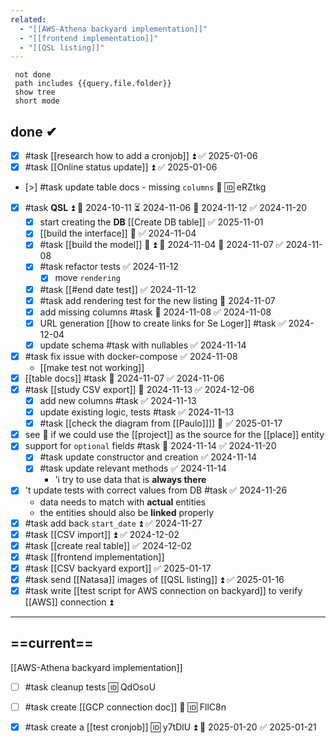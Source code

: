 ```yaml
---
related:
  - "[[AWS-Athena backyard implementation]]"
  - "[[frontend implementation]]"
  - "[[QSL listing]]"
---
```


```tasks
 not done
 path includes {{query.file.folder}}
 show tree
 short mode
```

## done ✔
- [x] #task [[research how to add a cronjob]] ⏫ ✅ 2025-01-06
- [x] #task [[Online status update]] ⏫ ✅ 2025-01-06
- [>] #task update table docs - missing `columns` 🔽 🆔 eRZtkg
- [x] #task **QSL** ⏫ 🛫 2024-10-11 ⏳ 2024-11-06 📅 2024-11-12 ✅ 2024-11-20
	- [x] start creating the **DB** [[Create DB table]] ✅ 2025-11-01 
	- [x] [[build the interface]] 🔼 ✅ 2024-11-04
	- [x] #task [[build the model]] 🎴 ⏫ 🛫 2024-11-04 📅 2024-11-07 ✅ 2024-11-08
	- [x] #task refactor tests ✅ 2024-11-12
		- [x] move `rendering`
	- [x] #task [[#end date test]] ✅ 2024-11-12
	- [x] #task add rendering test for the new listing 📅 2024-11-07
	- [x] add missing columns #task 📅 2024-11-08 ✅ 2024-11-08
	- [x] URL generation [[how to create links for Se Loger]] #task ✅ 2024-12-04
	- [x] update schema #task with nullables ✅ 2024-11-14
- [x] #task fix issue with docker-compose ✅ 2024-11-08
	- [[make test not working]]
- [x] [[table docs]] #task 📅 2024-11-07 ✅ 2024-11-06
- [x] #task [[study CSV export]] 📅 2024-11-13 ✅ 2024-12-06
	- [x] add new columns #task ✅ 2024-11-13
	- [x] update existing logic, tests #task ✅ 2024-11-13
	- [x] #task [[check the diagram from [[Paulo]]]] 🔽 ✅ 2025-01-17
- [x] see 🙈 if we could use the [[project]] as the source for the [[place]] entity
- [x] support for `optional` fields #task 📅 2024-11-14 ✅ 2024-11-20
	- [x] #task update constructor and creation ✅ 2024-11-14
	- [x] #task update relevant methods ✅ 2024-11-14
		- 'i try to use data that is **always there**
- [x] 't update tests with correct values from DB #task ✅ 2024-11-26
	- data needs to match with **actual** entities
	- the entities should also be **linked** properly
- [x] #task add back `start_date` ⏫ ✅ 2024-11-27
- [x] #task [[CSV import]] ⏫ ✅ 2024-12-02
- [x] #task [[create real table]] ✅ 2024-12-02
- [x] #task [[frontend implementation]]
- [x] #task [[CSV backyard export]] ✅ 2025-01-17
- [x] #task send [[Natasa]] images of [[QSL listing]] ⏫ ✅ 2025-01-16
- [x] #task write [[test script for AWS connection on backyard]] to verify [[AWS]] connection ⏫

---
## ==current==

[[AWS-Athena backyard implementation]]

- [ ] #task cleanup tests 🆔 QdOsoU
- [ ] #task create [[GCP connection doc]] 🔽 🆔 FllC8n
- [x] #task create a [[test  cronjob]] 🆔 y7tDlU ⏫ 📅 2025-01-20 ✅ 2025-01-21

